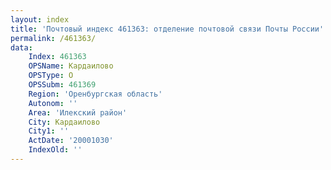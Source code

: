 ```yaml
---
layout: index
title: 'Почтовый индекс 461363: отделение почтовой связи Почты России'
permalink: /461363/
data:
    Index: 461363
    OPSName: Кардаилово
    OPSType: О
    OPSSubm: 461369
    Region: 'Оренбургская область'
    Autonom: ''
    Area: 'Илекский район'
    City: Кардаилово
    City1: ''
    ActDate: '20001030'
    IndexOld: ''
---
```


